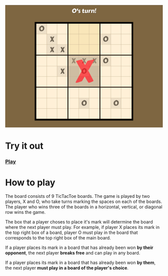 ![Screenshot](/docs/tic-tac-screenshot.png)

# Try it out
### [Play](https://unradelic.github.io/tictac-remix/)

# How to play
The board consists of 9 TicTacToe boards. The game is played by two players, X and O, who take turns marking the spaces on each of the boards. The player who wins three of the boards in a horizontal, vertical, or diagonal row wins the game.

The box that a player choses to place it's mark will determine the board where the next player must play. For example, if player X places its mark in the top right box of a board, player O must play in the board that corresponds to the top right box of the main board.

If a player places its mark in a board that has already been won **by their opponent**, the next player **breaks free** and can play in any board.

If a player places its mark in a board that has already been won **by them**, the next player **must play in a board of the player's choice**.